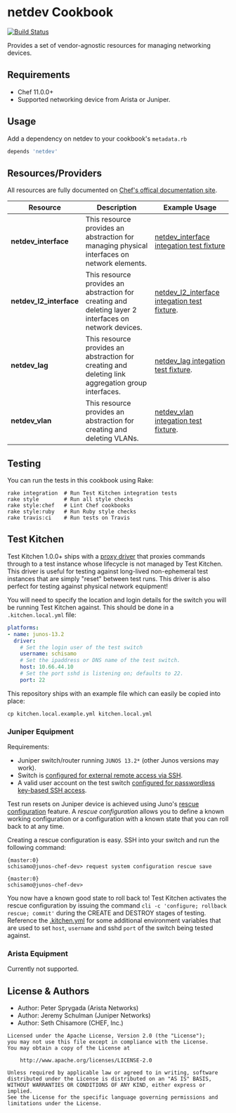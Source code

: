 netdev Cookbook
===============
[![Build Status](https://secure.travis-ci.org/opscode-cookbooks/omnibus.png?branch=master)](http://travis-ci.org/opscode-cookbooks/netdev)

Provides a set of vendor-agnostic resources for managing networking devices.

Requirements
------------

- Chef 11.0.0+
- Supported networking device from Arista or Juniper.

Usage
-----
Add a dependency on netdev to your cookbook's `metadata.rb`

```ruby
depends 'netdev'
```

Resources/Providers
-------------------

All resources are fully documented on [Chef's offical documentation site](http://docs.opscode.com/junos.html).

Resource | Description | Example Usage |
-------|-------------|---------|
__netdev_interface__ | This resource provides an abstraction for managing physical interfaces on network elements. | [netdev_interface integation test fixture](test/fixtures/cookbooks/interface/recipes/create.rb)
__netdev\_l2\_interface__ | This resource provides an abstraction for creating and deleting layer 2 interfaces on network devices. | [netdev_l2_interface integation test fixture](test/fixtures/cookbooks/l2_interface/recipes/create.rb).
__netdev\_lag__ | This resource provides an abstraction for creating and deleting link aggregation group interfaces. | [netdev_lag integation test fixture](test/fixtures/cookbooks/lag/recipes/create.rb).
__netdev\_vlan__ | This resource provides an abstraction for creating and deleting VLANs. | [netdev_vlan integation test fixture](test/fixtures/cookbooks/vlan/recipes/create.rb).

Testing
-------
You can run the tests in this cookbook using Rake:

```text
rake integration  # Run Test Kitchen integration tests
rake style        # Run all style checks
rake style:chef   # Lint Chef cookbooks
rake style:ruby   # Run Ruby style checks
rake travis:ci    # Run tests on Travis
```

Test Kitchen
------------

Test Kitchen 1.0.0+ ships with a [proxy driver](https://github.com/opscode/test-kitchen/commit/dc6af31bcfbc2decbfda4d905a185affe0ff101a) that proxies commands through to a test instance whose lifecycle is not managed by Test Kitchen. This driver is useful for testing against long-lived non-ephemeral test instances that are simply "reset" between test runs. This driver is also perfect for testing against physical network equipment!

You will need to specify the location and login details for the switch you will be running Test Kitchen against. This should be done in a `.kitchen.local.yml` file:

```yaml
platforms:
- name: junos-13.2
  driver:
    # Set the login user of the test switch
    username: schisamo
    # Set the ipaddress or DNS name of the test switch.
    host: 10.66.44.10
    # Set the port sshd is listening on; defaults to 22.
    port: 22
```

This repository ships with an example file which can easily be copied into place:

```
cp kitchen.local.example.yml kitchen.local.yml
```

### Juniper Equipment

Requirements:

* Juniper switch/router running `JUNOS 13.2*` (other Junos versions
may work).
* Switch is [configured for external remote access via SSH](http://www.juniper.net/techpubs/en_US/junos/topics/task/configuration/ssh-services-configuring.html).
* A valid user account on the test switch [configured for passwordless key-based SSH access](http://pileofbits.com/2013/03/11/junos-ssh-key-authentication/).

Test run resets on Juniper device is achieved using Juno's [rescue configuration](http://www.juniper.net/techpubs/en_US/junos11.4/topics/task/configuration/junos-software-rescue-configuration-creating-restoring.html) feature. A _rescue configuration_ allows you to define a known working configuration or a configuration with a known state that you can roll back to at any time.

Creating a rescue configuration is easy. SSH into your switch and run the following command:

```
{master:0}
schisamo@junos-chef-dev> request system configuration rescue save

{master:0}
schisamo@junos-chef-dev>
```

You now have a known good state to roll back to! Test Kitchen activates the rescue
configuration by issuing the command `cli -c 'configure; rollback rescue; commit'`
during the CREATE and DESTROY stages of testing. Reference the [.kitchen.yml](.kitchen.yml)
for some additional environment variables that are used to set `host`, `username` and
sshd `port` of the switch being tested against.

### Arista Equipment

Currently not supported.

License & Authors
-----------------

- Author: Peter Sprygada (Arista Networks)
- Author: Jeremy Schulman (Juniper Networks)
- Author: Seth Chisamore (CHEF, Inc.)

```text
Licensed under the Apache License, Version 2.0 (the "License");
you may not use this file except in compliance with the License.
You may obtain a copy of the License at

    http://www.apache.org/licenses/LICENSE-2.0

Unless required by applicable law or agreed to in writing, software
distributed under the License is distributed on an "AS IS" BASIS,
WITHOUT WARRANTIES OR CONDITIONS OF ANY KIND, either express or implied.
See the License for the specific language governing permissions and
limitations under the License.
```
